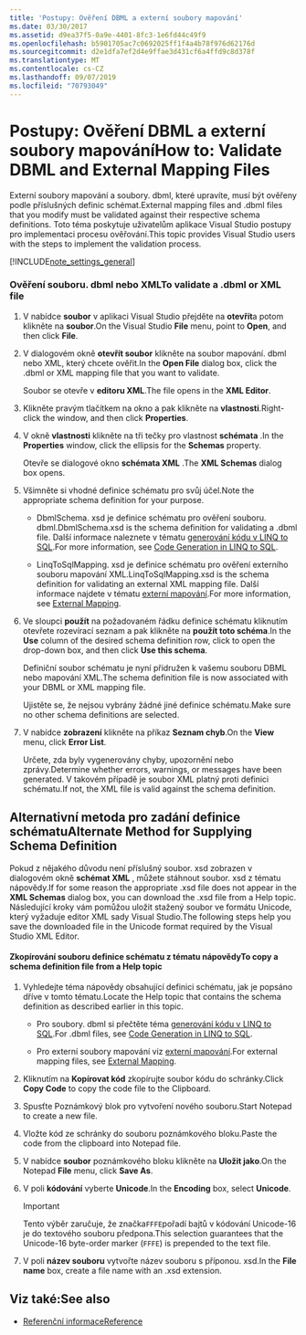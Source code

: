 ```yaml
---
title: 'Postupy: Ověření DBML a externí soubory mapování'
ms.date: 03/30/2017
ms.assetid: d9ea37f5-0a9e-4401-8fc3-1e6fd44c49f9
ms.openlocfilehash: b5901705ac7c0692025ff1f4a4b78f976d62176d
ms.sourcegitcommit: d2e1dfa7ef2d4e9ffae3d431cf6a4ffd9c8d378f
ms.translationtype: MT
ms.contentlocale: cs-CZ
ms.lasthandoff: 09/07/2019
ms.locfileid: "70793049"
---
```

# <a name="how-to-validate-dbml-and-external-mapping-files"></a><span data-ttu-id="ba11e-102">Postupy: Ověření DBML a externí soubory mapování</span><span class="sxs-lookup"><span data-stu-id="ba11e-102">How to: Validate DBML and External Mapping Files</span></span>

<span data-ttu-id="ba11e-103">Externí soubory mapování a soubory. dbml, které upravíte, musí být ověřeny podle příslušných definic schémat.</span><span class="sxs-lookup"><span data-stu-id="ba11e-103">External mapping files and .dbml files that you modify must be validated against their respective schema definitions.</span></span> <span data-ttu-id="ba11e-104">Toto téma poskytuje uživatelům aplikace Visual Studio postupy pro implementaci procesu ověřování.</span><span class="sxs-lookup"><span data-stu-id="ba11e-104">This topic provides Visual Studio users with the steps to implement the validation process.</span></span>

[!INCLUDE[note_settings_general](../../../../../../includes/note-settings-general-md.md)]

### <a name="to-validate-a-dbml-or-xml-file"></a><span data-ttu-id="ba11e-105">Ověření souboru. dbml nebo XML</span><span class="sxs-lookup"><span data-stu-id="ba11e-105">To validate a .dbml or XML file</span></span>

1. <span data-ttu-id="ba11e-106">V nabídce **soubor** v aplikaci Visual Studio přejděte na **otevřít**a potom klikněte na **soubor**.</span><span class="sxs-lookup"><span data-stu-id="ba11e-106">On the Visual Studio **File** menu, point to **Open**, and then click **File**.</span></span>

2. <span data-ttu-id="ba11e-107">V dialogovém okně **otevřít soubor** klikněte na soubor mapování. dbml nebo XML, který chcete ověřit.</span><span class="sxs-lookup"><span data-stu-id="ba11e-107">In the **Open File** dialog box, click the .dbml or XML mapping file that you want to validate.</span></span>

    <span data-ttu-id="ba11e-108">Soubor se otevře v **editoru XML**.</span><span class="sxs-lookup"><span data-stu-id="ba11e-108">The file opens in the **XML Editor**.</span></span>

3. <span data-ttu-id="ba11e-109">Klikněte pravým tlačítkem na okno a pak klikněte na **vlastnosti**.</span><span class="sxs-lookup"><span data-stu-id="ba11e-109">Right-click the window, and then click **Properties**.</span></span>

4. <span data-ttu-id="ba11e-110">V okně **vlastnosti** klikněte na tři tečky pro vlastnost **schémata** .</span><span class="sxs-lookup"><span data-stu-id="ba11e-110">In the **Properties** window, click the ellipsis for the **Schemas** property.</span></span>

    <span data-ttu-id="ba11e-111">Otevře se dialogové okno **schémata XML** .</span><span class="sxs-lookup"><span data-stu-id="ba11e-111">The **XML Schemas** dialog box opens.</span></span>

5. <span data-ttu-id="ba11e-112">Všimněte si vhodné definice schématu pro svůj účel.</span><span class="sxs-lookup"><span data-stu-id="ba11e-112">Note the appropriate schema definition for your purpose.</span></span>

    - <span data-ttu-id="ba11e-113">DbmlSchema. xsd je definice schématu pro ověření souboru. dbml.</span><span class="sxs-lookup"><span data-stu-id="ba11e-113">DbmlSchema.xsd is the schema definition for validating a .dbml file.</span></span> <span data-ttu-id="ba11e-114">Další informace naleznete v tématu [generování kódu v LINQ to SQL](code-generation-in-linq-to-sql.md).</span><span class="sxs-lookup"><span data-stu-id="ba11e-114">For more information, see [Code Generation in LINQ to SQL](code-generation-in-linq-to-sql.md).</span></span>

    - <span data-ttu-id="ba11e-115">LinqToSqlMapping. xsd je definice schématu pro ověření externího souboru mapování XML.</span><span class="sxs-lookup"><span data-stu-id="ba11e-115">LinqToSqlMapping.xsd is the schema definition for validating an external XML mapping file.</span></span> <span data-ttu-id="ba11e-116">Další informace najdete v tématu [externí mapování](external-mapping.md).</span><span class="sxs-lookup"><span data-stu-id="ba11e-116">For more information, see [External Mapping](external-mapping.md).</span></span>

6. <span data-ttu-id="ba11e-117">Ve sloupci **použít** na požadovaném řádku definice schématu kliknutím otevřete rozevírací seznam a pak klikněte na **použít toto schéma**.</span><span class="sxs-lookup"><span data-stu-id="ba11e-117">In the **Use** column of the desired schema definition row, click to open the drop-down box, and then click **Use this schema**.</span></span>

    <span data-ttu-id="ba11e-118">Definiční soubor schématu je nyní přidružen k vašemu souboru DBML nebo mapování XML.</span><span class="sxs-lookup"><span data-stu-id="ba11e-118">The schema definition file is now associated with your DBML or XML mapping file.</span></span>

    <span data-ttu-id="ba11e-119">Ujistěte se, že nejsou vybrány žádné jiné definice schématu.</span><span class="sxs-lookup"><span data-stu-id="ba11e-119">Make sure no other schema definitions are selected.</span></span>

7. <span data-ttu-id="ba11e-120">V nabídce **zobrazení** klikněte na příkaz **Seznam chyb**.</span><span class="sxs-lookup"><span data-stu-id="ba11e-120">On the **View** menu, click **Error List**.</span></span>

    <span data-ttu-id="ba11e-121">Určete, zda byly vygenerovány chyby, upozornění nebo zprávy.</span><span class="sxs-lookup"><span data-stu-id="ba11e-121">Determine whether errors, warnings, or messages have been generated.</span></span> <span data-ttu-id="ba11e-122">V takovém případě je soubor XML platný proti definici schématu.</span><span class="sxs-lookup"><span data-stu-id="ba11e-122">If not, the XML file is valid against the schema definition.</span></span>

## <a name="alternate-method-for-supplying-schema-definition"></a><span data-ttu-id="ba11e-123">Alternativní metoda pro zadání definice schématu</span><span class="sxs-lookup"><span data-stu-id="ba11e-123">Alternate Method for Supplying Schema Definition</span></span>

<span data-ttu-id="ba11e-124">Pokud z nějakého důvodu není příslušný soubor. xsd zobrazen v dialogovém okně **schémat XML** , můžete stáhnout soubor. xsd z tématu nápovědy.</span><span class="sxs-lookup"><span data-stu-id="ba11e-124">If for some reason the appropriate .xsd file does not appear in the **XML Schemas** dialog box, you can download the .xsd file from a Help topic.</span></span> <span data-ttu-id="ba11e-125">Následující kroky vám pomůžou uložit stažený soubor ve formátu Unicode, který vyžaduje editor XML sady Visual Studio.</span><span class="sxs-lookup"><span data-stu-id="ba11e-125">The following steps help you save the downloaded file in the Unicode format required by the Visual Studio XML Editor.</span></span>

#### <a name="to-copy-a-schema-definition-file-from-a-help-topic"></a><span data-ttu-id="ba11e-126">Zkopírování souboru definice schématu z tématu nápovědy</span><span class="sxs-lookup"><span data-stu-id="ba11e-126">To copy a schema definition file from a Help topic</span></span>

1. <span data-ttu-id="ba11e-127">Vyhledejte téma nápovědy obsahující definici schématu, jak je popsáno dříve v tomto tématu.</span><span class="sxs-lookup"><span data-stu-id="ba11e-127">Locate the Help topic that contains the schema definition as described earlier in this topic.</span></span>

    - <span data-ttu-id="ba11e-128">Pro soubory. dbml si přečtěte téma [generování kódu v LINQ to SQL](code-generation-in-linq-to-sql.md).</span><span class="sxs-lookup"><span data-stu-id="ba11e-128">For .dbml files, see [Code Generation in LINQ to SQL](code-generation-in-linq-to-sql.md).</span></span>

    - <span data-ttu-id="ba11e-129">Pro externí soubory mapování viz [externí mapování](external-mapping.md).</span><span class="sxs-lookup"><span data-stu-id="ba11e-129">For external mapping files, see [External Mapping](external-mapping.md).</span></span>

2. <span data-ttu-id="ba11e-130">Kliknutím na **Kopírovat kód** zkopírujte soubor kódu do schránky.</span><span class="sxs-lookup"><span data-stu-id="ba11e-130">Click **Copy Code** to copy the code file to the Clipboard.</span></span>

3. <span data-ttu-id="ba11e-131">Spusťte Poznámkový blok pro vytvoření nového souboru.</span><span class="sxs-lookup"><span data-stu-id="ba11e-131">Start Notepad to create a new file.</span></span>

4. <span data-ttu-id="ba11e-132">Vložte kód ze schránky do souboru poznámkového bloku.</span><span class="sxs-lookup"><span data-stu-id="ba11e-132">Paste the code from the clipboard into Notepad file.</span></span>

5. <span data-ttu-id="ba11e-133">V nabídce **soubor** poznámkového bloku klikněte na **Uložit jako**.</span><span class="sxs-lookup"><span data-stu-id="ba11e-133">On the Notepad **File** menu, click **Save As**.</span></span>

6. <span data-ttu-id="ba11e-134">V poli **kódování** vyberte **Unicode**.</span><span class="sxs-lookup"><span data-stu-id="ba11e-134">In the **Encoding** box, select **Unicode**.</span></span>

    > [!IMPORTANT]
    > <span data-ttu-id="ba11e-135">Tento výběr zaručuje, že značka`FFFE`pořadí bajtů v kódování Unicode-16 je do textového souboru předpona.</span><span class="sxs-lookup"><span data-stu-id="ba11e-135">This selection guarantees that the Unicode-16 byte-order marker (`FFFE`) is prepended to the text file.</span></span>

7. <span data-ttu-id="ba11e-136">V poli **název souboru** vytvořte název souboru s příponou. xsd.</span><span class="sxs-lookup"><span data-stu-id="ba11e-136">In the **File name** box, create a file name with an .xsd extension.</span></span>

## <a name="see-also"></a><span data-ttu-id="ba11e-137">Viz také:</span><span class="sxs-lookup"><span data-stu-id="ba11e-137">See also</span></span>

- [<span data-ttu-id="ba11e-138">Referenční informace</span><span class="sxs-lookup"><span data-stu-id="ba11e-138">Reference</span></span>](reference.md)
